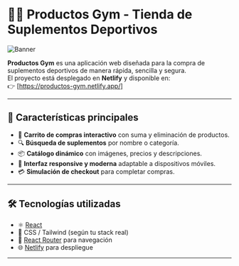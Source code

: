 # 🏋️‍♂️ Productos Gym - Tienda de Suplementos Deportivos  

![Banner](https://productos-gym.netlify.app/favicon.ico)  

**Productos Gym** es una aplicación web diseñada para la compra de suplementos deportivos de manera rápida, sencilla y segura.  
El proyecto está desplegado en **Netlify** y disponible en:  
👉 [https://productos-gym.netlify.app/]

---

## 🚀 Características principales
- 🛒 **Carrito de compras interactivo** con suma y eliminación de productos.  
- 🔍 **Búsqueda de suplementos** por nombre o categoría.  
- 📦 **Catálogo dinámico** con imágenes, precios y descripciones.  
- 🎨 **Interfaz responsive y moderna** adaptable a dispositivos móviles.  
- 💳 **Simulación de checkout** para completar compras.  

---

## 🛠️ Tecnologías utilizadas
- ⚛️ [React](https://reactjs.org/)  
- 🎨 CSS / Tailwind (según tu stack real)  
- 🔗 [React Router](https://reactrouter.com/) para navegación  
- 🌐 [Netlify](https://www.netlify.com/) para despliegue  

---


